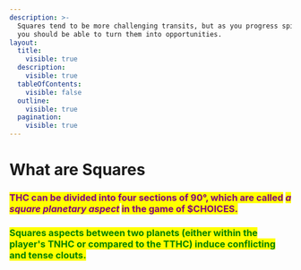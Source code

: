 ```yaml
---
description: >-
  Squares tend to be more challenging transits, but as you progress spiritually,
  you should be able to turn them into opportunities.
layout:
  title:
    visible: true
  description:
    visible: true
  tableOfContents:
    visible: false
  outline:
    visible: true
  pagination:
    visible: true
---
```


# What are Squares



### <mark style="color:purple;">THC can be divided into four sections of 90°, which are called</mark> <mark style="color:purple;"></mark>_<mark style="color:purple;">a square planetary aspect</mark>_ <mark style="color:purple;"></mark><mark style="color:purple;">in the game of $CHOICES.</mark>



### <mark style="color:green;">Squares aspects between two planets (either within the player's TNHC or compared to the TTHC) induce conflicting and tense clouts.</mark>

